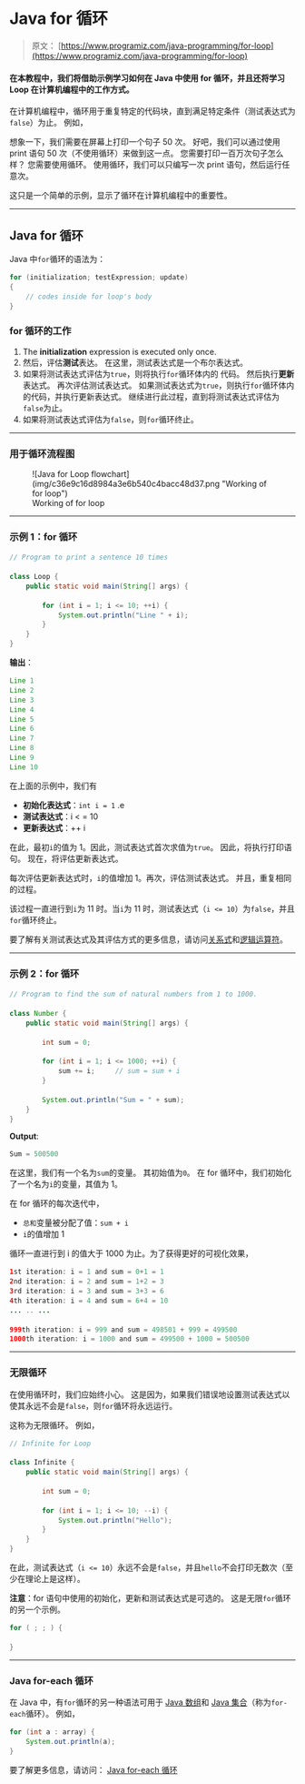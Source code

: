 # Java for 循环

> 原文： [https://www.programiz.com/java-programming/for-loop](https://www.programiz.com/java-programming/for-loop)

#### 在本教程中，我们将借助示例学习如何在 Java 中使用 for 循环，并且还将学习 Loop 在计算机编程中的工作方式。

在计算机编程中，循环用于重复特定的代码块，直到满足特定条件（测试表达式为`false`）为止。 例如，

想象一下，我们需要在屏幕上打印一个句子 50 次。 好吧，我们可以通过使用 print 语句 50 次（不使用循环）来做到这一点。 您需要打印一百万次句子怎么样？ 您需要使用循环。 使用循环，我们可以只编写一次 print 语句，然后运行任意次。

这只是一个简单的示例，显示了循环在计算机编程中的重要性。

* * *

## Java for 循环

Java 中`for`循环的语法为：

```java
for (initialization; testExpression; update)
{
    // codes inside for loop's body
}
```

### for 循环的工作

1.  The **initialization** expression is executed only once.
2.  然后，评估**测试**表达。 在这里，测试表达式是一个布尔表达式。
3.  如果将测试表达式评估为`true`，则将执行`for`循环体内的
    代码。
    然后执行**更新**表达式。
    再次评估测试表达式。
    如果测试表达式为`true`，则执行`for`循环体内的代码，并执行更新表达式。
    继续进行此过程，直到将测试表达式评估为`false`为止。
4.  如果将测试表达式评估为`false`，则`for`循环终止。

* * *

### 用于循环流程图

<figure>![Java for Loop flowchart](img/c36e9c16d8984a3e6b540c4bacc48d37.png "Working of for loop")

<figcaption>Working of for loop</figcaption>

</figure>

* * *

### 示例 1：for 循环

```java
// Program to print a sentence 10 times

class Loop {
    public static void main(String[] args) {

        for (int i = 1; i <= 10; ++i) {
            System.out.println("Line " + i);
        }
    }
}
```

**输出**：

```java
Line 1
Line 2
Line 3
Line 4
Line 5
Line 6
Line 7
Line 8
Line 9
Line 10
```

在上面的示例中，我们有

*   **初始化表达式**：`int i = 1` .e
*   **测试表达式**：i < = 10
*   **更新表达式**：++ i

在此，最初`i`的值为 1。因此，测试表达式首次求值为`true`。 因此，将执行打印语句。 现在，将评估更新表达式。

每次评估更新表达式时，`i`的值增加 1。再次，评估测试表达式。 并且，重复相同的过程。

该过程一直进行到`i`为 11 时。当`i`为 11 时，测试表达式（`i <= 10`）为`false`，并且`for`循环终止。

要了解有关测试表达式及其评估方式的更多信息，请访问[关系式](/java-programming/operators#equality-relational "Java Relational Operator")和[逻辑运算符](/java-programming/operators#logical "Java Logical Operator")。

* * *

### 示例 2：for 循环

```java
// Program to find the sum of natural numbers from 1 to 1000.

class Number {
    public static void main(String[] args) {

        int sum = 0;

        for (int i = 1; i <= 1000; ++i) {
            sum += i;     // sum = sum + i
        }

        System.out.println("Sum = " + sum);
    }
}
```

**Output**:

```java
Sum = 500500
```

在这里，我们有一个名为`sum`的变量。 其初始值为`0`。 在 for 循环中，我们初始化了一个名为`i`的变量，其值为 1。

在 for 循环的每次迭代中，

*   `总和`变量被分配了值：`sum + i`
*   `i`的值增加 1

循环一直进行到 i 的值大于 1000 为止。为了获得更好的可视化效果，

```java
1st iteration: i = 1 and sum = 0+1 = 1
2nd iteration: i = 2 and sum = 1+2 = 3
3rd iteration: i = 3 and sum = 3+3 = 6
4th iteration: i = 4 and sum = 6+4 = 10
... .. ...

999th iteration: i = 999 and sum = 498501 + 999 = 499500
1000th iteration: i = 1000 and sum = 499500 + 1000 = 500500
```

* * *

### 无限循环

在使用循环时，我们应始终小心。 这是因为，如果我们错误地设置测试表达式以使其永远不会是`false`，则`for`循环将永远运行。

这称为无限循环。 例如，

```java
// Infinite for Loop

class Infinite {
    public static void main(String[] args) {

        int sum = 0;

        for (int i = 1; i <= 10; --i) {
            System.out.println("Hello");
        }
    }
}
```

在此，测试表达式（`i <= 10`）永远不会是`false`，并且`hello`不会打印无数次（至少在理论上是这样）。

**注意**：for 语句中使用的初始化，更新和测试表达式是可选的。 这是无限`for`循环的另一个示例。

```java
for ( ; ; ) {

}
```

* * *

### Java for-each 循环

在 Java 中，有`for`循环的另一种语法可用于 [Java 数组](/java-programming/arrays "Java Arrays")和 [Java 集合](/java-programming/collections "Java Collections")（称为`for-each`循环）。 例如，

```java
for (int a : array) {
    System.out.println(a);
}
```

要了解更多信息，请访问： [Java for-each 循环](/java-programming/enhanced-for-loop "Java for-each Loop")